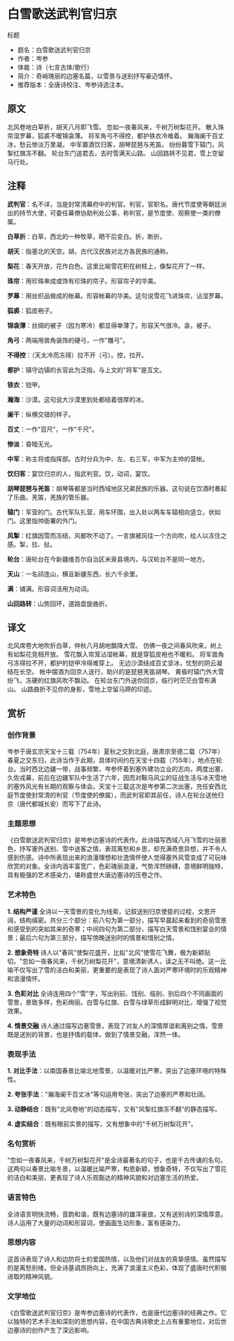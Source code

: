 <!--
 * @Author: ylmzfun ylmzfun@163.com
 * @Date: 2025-10-04 07:38:51
 * @LastEditors: ylmzfun ylmzfun@163.com
 * @LastEditTime: 2025-10-04 07:38:51
 * @FilePath: /Users/ylmzfun/Documents/study/note/poetry/诗词/唐诗/白雪歌送武判官归京.md
 * @Description: 古文辞章汇编 - 传承中华文化经典
-->

# 白雪歌送武判官归京

标题
- 题名：白雪歌送武判官归京
- 作者：岑参
- 体裁：诗（七言古体/歌行）
- 简介：奇峭瑰丽的边塞名篇，以雪景与送别抒写豪迈情怀。
- 推荐版本：全唐诗校注、岑参诗选注本。

## 原文

北风卷地白草折，胡天八月即飞雪。
忽如一夜春风来，千树万树梨花开。
散入珠帘湿罗幕，狐裘不暖锦衾薄。
将军角弓不得控，都护铁衣冷难着。
瀚海阑干百丈冰，愁云惨淡万里凝。
中军置酒饮归客，胡琴琵琶与羌笛。
纷纷暮雪下辕门，风掣红旗冻不翻。
轮台东门送君去，去时雪满天山路。
山回路转不见君，雪上空留马行处。

## 注释

**武判官**：名不详，当是封常清幕府中的判官。判官，官职名。唐代节度使等朝廷派出的持节大使，可委任幕僚协助判处公事，称判官，是节度使、观察使一类的僚属。

**白草折**：白草，西北的一种牧草，晒干后变白。折，断折。

**胡天**：指塞北的天空。胡，古代汉民族对北方各民族的通称。

**梨花**：春天开放，花作白色。这里比喻雪花积在树枝上，像梨花开了一样。

**珠帘**：用珍珠串成或饰有珍珠的帘子。形容帘子的华美。

**罗幕**：用丝织品做成的帐幕。形容帐幕的华美。这句说雪花飞进珠帘，沾湿罗幕。

**狐裘**：狐皮袍子。

**锦衾薄**：丝绸的被子（因为寒冷）都显得单薄了。形容天气很冷。衾，被子。

**角弓**：两端用兽角装饰的硬弓，一作"雕弓"。

**不得控**：（天太冷而冻得）拉不开（弓）。控，拉开。

**都护**：镇守边镇的长官此为泛指，与上文的"将军"是互文。

**铁衣**：铠甲。

**瀚海**：沙漠。这句说大沙漠里到处都结着很厚的冰。

**阑干**：纵横交错的样子。

**百丈**：一作"百尺"，一作"千尺"。

**惨淡**：昏暗无光。

**中军**：称主将或指挥部。古时分兵为中、左、右三军，中军为主帅的营帐。

**饮归客**：宴饮归京的人，指武判官。饮，动词，宴饮。

**胡琴琵琶与羌笛**：胡琴等都是当时西域地区兄弟民族的乐器。这句说在饮酒时奏起了乐曲。羌笛，羌族的管乐器。

**辕门**：军营的门。古代军队扎营，用车环围，出入处以两车车辕相向竖立，状如门。这里指帅衙署的外门。

**风掣**：红旗因雪而冻结，风都吹不动了。一言旗被风往一个方向吹，给人以冻住之感。掣，拉、扯。

**轮台**：唐轮台在今新疆维吾尔自治区米泉县境内，与汉轮台不是同一地方。

**天山**：一名祁连山，横亘新疆东西，长六千余里。

**满**：铺满。形容词活用为动词。

**山回路转**：山势回环，道路盘旋曲折。

## 译文

北风席卷大地吹折白草，仲秋八月胡地飘降大雪。
仿佛一夜之间春风吹来，树上有如梨花竞相开放。
雪花飘入帘笼沾湿帐幕，就是穿狐皮袍也不暖和。
将军兽角弓冻得拉不开，都护的铠甲冷得难穿上。
无边沙漠结成百丈坚冰，忧愁的阴云凝结在长空。
帐中摆酒为回京人送行，助兴的是琵琶羌笛胡琴。
黄昏时辕门外大雪纷飞，冻硬的红旗风吹不飘动。
在轮台东门外送你回京，临行时茫茫白雪布满山。
山路曲折不见你的身影，雪地上空留马蹄的印迹。

## 赏析

### 创作背景

岑参于唐玄宗天宝十三载（754年）夏秋之交到北庭，唐肃宗至德二载（757年）春夏之交东归，此诗当作于此期，具体时间约在天宝十四载（755年），地点在轮台。当时西北边疆一带，战事频繁，岑参怀着到塞外建功立业的志向，两度出塞，久佐戎幕，前后在边疆军队中生活了六年，因而对鞍马风尘的征战生活与冰天雪地的塞外风光有长期的观察与体会。天宝十三载这次是岑参第二次出塞，充任安西北庭节度使封常清的判官（节度使的僚属），而武判官即其前任，诗人在轮台送他归京（唐代都城长安）而写下了此诗。

### 主题思想

《白雪歌送武判官归京》是岑参边塞诗的代表作。此诗描写西域八月飞雪的壮丽景色，抒写塞外送别、雪中送客之情，表现离愁和乡思，却充满奇思异想，并不令人感到伤感。诗中所表现出来的浪漫理想和壮逸情怀使人觉得塞外风雪变成了可玩味欣赏的对象。全诗内涵丰富宽广，色彩瑰丽浪漫，气势浑然磅礴，意境鲜明独特，具有极强的艺术感染力，堪称盛世大唐边塞诗的压卷之作。

### 艺术特色

**1. 结构严谨**
全诗以一天雪景的变化为线索，记叙送别归京使臣的过程，文思开阔，结构缜密。共分三个部分：前八句为第一部分，描写早晨起来看到的奇丽雪景和感受到的突如其来的奇寒；中间四句为第二部分，描写白天雪景和饯别宴会的情景；最后六句为第三部分，描写傍晚送别时的情景和惜别之情。

**2. 想象奇特**
诗人以"春风"使梨花盛开，比拟"北风"使雪花飞舞，极为新颖贴切。"忽如一夜春风来，千树万树梨花开"，意境清新诱人，读之无不叫绝。这一比喻不仅写出了雪的洁白和美丽，更重要的是表现了诗人面对严寒环境时的乐观精神和浪漫情怀。

**3. 色彩对比**
全诗连用四个"雪"字，写出别前、饯别、临别、别后四个不同画面的雪景，景致多样，色彩绚丽。白雪与红旗、白雪与绿草形成鲜明对比，增强了视觉效果。

**4. 情景交融**
诗人通过描写边塞雪景，表现了对友人的深情厚谊和离别之情。雪景既是送别的背景，也是抒情的载体，做到了情景交融，浑然一体。

### 表现手法

**1. 对比手法**：以南国春景比喻北地雪景，以温暖对比严寒，突出了边塞环境的特殊性。

**2. 夸张手法**："瀚海阑干百丈冰"等句运用夸张，突出了边塞的严寒和壮阔。

**3. 动静结合**：既有"北风卷地"的动态描写，又有"风掣红旗冻不翻"的静态描写。

**4. 虚实结合**：既有眼前实景的描写，又有想象中的"千树万树梨花开"。

### 名句赏析

"忽如一夜春风来，千树万树梨花开"是全诗最著名的句子，也是千古传诵的名句。这两句以春景比喻冬景，以温暖比喻严寒，构思新颖，想象奇特，不仅写出了雪花的洁白和美丽，更表现了诗人乐观豁达的精神风貌和对边塞生活的热爱。

### 语言特色

全诗语言明快流畅，音韵和谐，既有边塞诗的雄浑豪放，又有送别诗的深情厚意。诗人运用了大量的动词和形容词，使画面生动形象，富有感染力。

### 思想内容

这首诗表现了诗人和边防将士的爱国热情，以及他们对战友的真挚感情。虽然描写的是离愁别绪，但全诗基调昂扬向上，充满了浪漫主义色彩，体现了盛唐时代积极进取的精神风貌。

### 文学地位

《白雪歌送武判官归京》是岑参边塞诗的代表作，也是唐代边塞诗的经典之作。它以独特的艺术手法和深刻的思想内容，在中国古典诗歌史上占有重要地位，对后世边塞诗的创作产生了深远影响。
